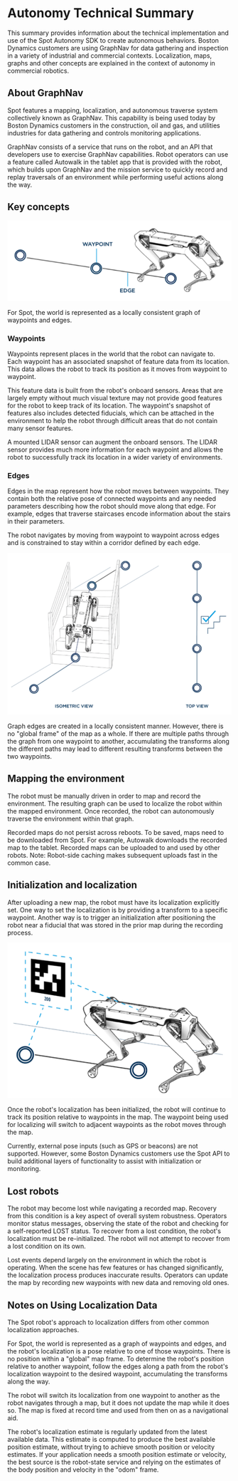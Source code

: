 <!--
Copyright (c) 2023 Boston Dynamics, Inc.  All rights reserved.

Downloading, reproducing, distributing or otherwise using the SDK Software
is subject to the terms and conditions of the Boston Dynamics Software
Development Kit License (20191101-BDSDK-SL).
-->

# Autonomy Technical Summary

This summary provides information about the technical implementation and use of the Spot Autonomy SDK to create autonomous behaviors. Boston Dynamics customers are using GraphNav for data gathering and inspection in a variety of industrial and commercial contexts. Localization, maps, graphs and other concepts are explained in the context of autonomy in commercial robotics.

## About GraphNav

Spot features a mapping, localization, and autonomous traverse system collectively known as GraphNav. This capability is being used today by Boston Dynamics customers in the construction, oil and gas, and utilities industries for data gathering and controls monitoring applications.

GraphNav consists of a service that runs on the robot, and an API that developers use to exercise GraphNav capabilities. Robot operators can use a feature called Autowalk in the tablet app that is provided with the robot, which builds upon GraphNav and the mission service to quickly record and replay traversals of an environment while performing useful actions along the way.

## Key concepts

![waypoints and edges](images/tech_summary1.png)

For Spot, the world is represented as a locally consistent graph of waypoints and edges.

### Waypoints

Waypoints represent places in the world that the robot can navigate to. Each waypoint has an associated snapshot of feature data from its location. This data allows the robot to track its position as it moves from waypoint to waypoint.

This feature data is built from the robot's onboard sensors. Areas that are largely empty without much visual texture may not provide good features for the robot to keep track of its location. The waypoint's snapshot of features also includes detected fiducials, which can be attached in the environment to help the robot through difficult areas that do not contain many sensor features.

A mounted LIDAR sensor can augment the onboard sensors. The LIDAR sensor provides much more information for each waypoint and allows the robot to successfully track its location in a wider variety of environments.

### Edges

Edges in the map represent how the robot moves between waypoints. They contain both the relative pose of connected waypoints and any needed parameters describing how the robot should move along that edge. For example, edges that traverse staircases encode information about the stairs in their parameters.

The robot navigates by moving from waypoint to waypoint across edges and is constrained to stay within a corridor defined by each edge.

![isometric top view](images/tech_summary2.png)

Graph edges are created in a locally consistent manner. However, there is no "global frame" of the map as a whole. If there are multiple paths through the graph from one waypoint to another, accumulating the transforms along the different paths may lead to different resulting transforms between the two waypoints.

## Mapping the environment

The robot must be manually driven in order to map and record the environment. The resulting graph can be used to localize the robot within the mapped environment. Once recorded, the robot can autonomously traverse the environment within that graph.

Recorded maps do not persist across reboots. To be saved, maps need to be downloaded from Spot. For example, Autowalk downloads the recorded map to the tablet. Recorded maps can be uploaded to and used by other robots. Note: Robot-side caching makes subsequent uploads fast in the common case.

## Initialization and localization

After uploading a new map, the robot must have its localization explicitly set. One way to set the localization is by providing a transform to a specific waypoint. Another way is to trigger an initialization after positioning the robot near a fiducial that was stored in the prior map during the recording process.

![fiducials](images/tech_summary3.png)

Once the robot's localization has been initialized, the robot will continue to track its position relative to waypoints in the map. The waypoint being used for localizing will switch to adjacent waypoints as the robot moves through the map.

Currently, external pose inputs (such as GPS or beacons) are not supported. However, some Boston Dynamics customers use the Spot API to build additional layers of functionality to assist with initialization or monitoring.

## Lost robots

The robot may become lost while navigating a recorded map. Recovery from this condition is a key aspect of overall system robustness. Operators monitor status messages, observing the state of the robot and checking for a self-reported LOST status. To recover from a lost condition, the robot's localization must be re-initialized. The robot will not attempt to recover from a lost condition on its own.

Lost events depend largely on the environment in which the robot is operating. When the scene has few features or has changed significantly, the localization process produces inaccurate results. Operators can update the map by recording new waypoints with new data and removing old ones.

## Notes on Using Localization Data

The Spot robot's approach to localization differs from other common localization approaches.

For Spot, the world is represented as a graph of waypoints and edges, and the robot's localization is a pose relative to one of those waypoints. There is no position within a "global" map frame. To determine the robot's position relative to another waypoint, follow the edges along a path from the robot's localization waypoint to the desired waypoint, accumulating the transforms along the way.

The robot will switch its localization from one waypoint to another as the robot navigates through a map, but it does not update the map while it does so. The map is fixed at record time and used from then on as a navigational aid.

The robot's localization estimate is regularly updated from the latest available data. This estimate is computed to produce the best available position estimate, without trying to achieve smooth position or velocity estimates. If your application needs a smooth position estimate or velocity, the best source is the robot-state service and relying on the estimates of the body position and velocity in the "odom" frame.
